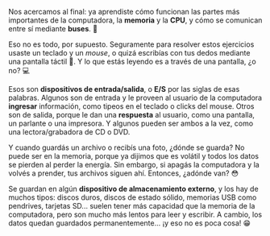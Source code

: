 Nos acercamos al final: ya aprendiste cómo funcionan las partes más importantes de la computadora, la **memoria** y la **CPU**, y cómo se comunican entre sí mediante **buses**. :bus:

Eso no es todo, por supuesto. Seguramente para resolver estos ejercicios usaste un teclado y un *mouse*, o quizá escribías con tus dedos mediante una pantalla táctil :iphone:. Y lo que estás leyendo es a través de una pantalla, ¿o no? :computer:

Esos son **dispositivos de entrada/salida**, o **E/S** por las siglas de esas palabras. Algunos son de entrada y le proveen al usuario de la computadora **ingresar** información, como tipeos en el teclado o clicks del mouse. Otros son de salida, porque le dan una **respuesta** al usuario, como una pantalla, un parlante o una impresora. Y algunos pueden ser ambos a la vez, como una lectora/grabadora de CD o DVD.

Y cuando guardás un archivo o recibís una foto, ¿dónde se guarda? No puede ser en la memoria, porque ya dijimos que es volátil y todos los datos se pierden al perder la energía. Sin embargo, si apagás la computadora y la volvés a prender, tus archivos siguen ahí. Entonces, ¿adónde van? :flushed:

Se guardan en algún **dispositivo de almacenamiento externo**, y los hay de muchos tipos: discos duros, discos de estado sólido, memorias USB como pendrives, tarjetas SD... suelen tener más capacidad que la memoria de la computadora, pero son mucho más lentos para leer y escribir. A cambio, los datos quedan guardados permanentemente... ¡y eso no es poca cosa! :grin:

